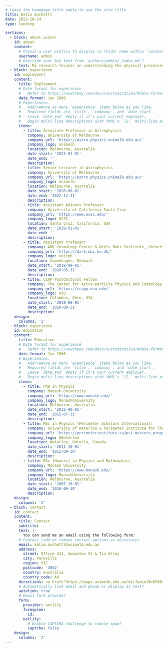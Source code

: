 ```yaml
---
# Leave the homepage title empty to use the site title
title: Katie Auchettl
date: 2022-10-24
type: landing

sections:
  - block: about.avatar
    id: about
    content:
      # Choose a user profile to display (a folder name within `content/authors/`)
      username: admin
      # Override your bio text from `authors/admin/_index.md`?
      text: My research focuses on understanding the physical processes and observational signatures related to the extreme death of stars, and how these processes influence, and are influenced by their surrounding environment. In particular, I use spaced- and ground- based instruments to study tidal disruption events, black holes, supernovae, and their diffuse and compact objects.
  - block: experience
    id: employment
    content:
      title: Employment
      # Date format for experience
      #   Refer to https://wowchemy.com/docs/customization/#date-format
      date_format: Jan 2006
      # Experiences.
      #   Add/remove as many `experience` items below as you like.
      #   Required fields are `title`, `company`, and `date_start`.
      #   Leave `date_end` empty if it's your current employer.
      #   Begin multi-line descriptions with YAML's `|2-` multi-line prefix.
      items:
        - title: Associate Professor in Astrophysics
          company: University of Melbourne
          company_url: 'https://astro.physics.unimelb.edu.au/'
          company_logo: unimelb
          location: Melbourne, Australia
          date_start: '2023-01-01'
          date_end: ''
          description: 
        - title: Senior Lecturer in Astrophysics
          company: University of Melbourne
          company_url: 'https://astro.physics.unimelb.edu.au/'
          company_logo: unimelb
          location: Melbourne, Australia
          date_start: '2020-06-01'
          date_end: '2022-12-31'
          description: 
        - title: Assistant Adjunct Professor
          company: University of California Santa Cruz
          company_url: 'https://www.ucsc.edu/'
          company_logo: UCSC
          location: Santa Cruz, California, USA
          date_start: '2019-01-01'
          date_end: ''
          description: 
        - title: Assistant Professor
          company: ARK Cosmology Center & Niels Bohr Institute, University of Copenhagen
          company_url: 'https://dark.nbi.ku.dk/'
          company_logo: unicph
          location: Copenhagen, Denmark
          date_start: '2018-09-01'
          date_end: '2020-05-31'
          description: 
        - title: CCAP Postdoctoral Fellow
          company: The Center for Astro-particle Physics and Cosmology, The Ohio State University
          company_url: 'https://ccapp.osu.edu/'
          company_logo: OSU
          location: Columbus, Ohio, USA
          date_start: '2018-08-01'
          date_end: '2019-08-31'
          description:
    design:
      columns: '2'
  - block: experience
    id: education
    content:
      title: Education
      # Date format for experience
      #   Refer to https://wowchemy.com/docs/customization/#date-format
      date_format: Jan 2006
      # Experiences.
      #   Add/remove as many `experience` items below as you like.
      #   Required fields are `title`, `company`, and `date_start`.
      #   Leave `date_end` empty if it's your current employer.
      #   Begin multi-line descriptions with YAML's `|2-` multi-line prefix.
      items:
        - title: PhD in Physics
          company: Monash University
          company_url: 'https://www.monash.edu/'
          company_logo: MonashUniversity
          location: Melbourne, Australia
          date_start: '2012-08-01'
          date_end: '2015-07-31'
          description: 
        - title: MSc in Physics (Perimeter Scholars International)
          company: University of Waterloo & Perimeter Institute for Theoretical Physics
          company_url: 'https://perimeterinstitute.ca/psi-masters-program'
          company_logo: UWaterloo
          location: Waterloo, Ontario, Canada
          date_start: '2011-10-01'
          date_end: '2012-09-30'
          description: 
        - title: BSc (Honors) in Physics and Mathematics
          company: Monash University
          company_url: 'https://www.monash.edu/'
          company_logo: MonashUniversity
          location: Melbourne, Australia
          date_start: '2007-10-01'
          date_end: '2010-09-30'
          description:
    design:
      columns: '2'
  - block: contact
    id: contact
    content:
      title: Contact
      subtitle:
      text: |-
        You can send me an email using the following form:
      # Contact (add or remove contact options as necessary)
      email: katie.auchettl@unimelb.edu.au
      address:
        street: Office 311, Swanston St & Tin Alley
        city: Parkville
        region: VIC
        postcode: '3052'
        country: Australia
        country_code: AU
      directions: <a href="https://maps.unimelb.edu.au/dir?pointB=659833" target="_blank">see directions</a>
      # Automatically link email and phone or display as text?
      autolink: true
      # Email form provider
      form:
        provider: netlify
        formspree:
          id:
        netlify:
          # Enable CAPTCHA challenge to reduce spam?
          captcha: false
    design:
      columns: '2'
---
```

